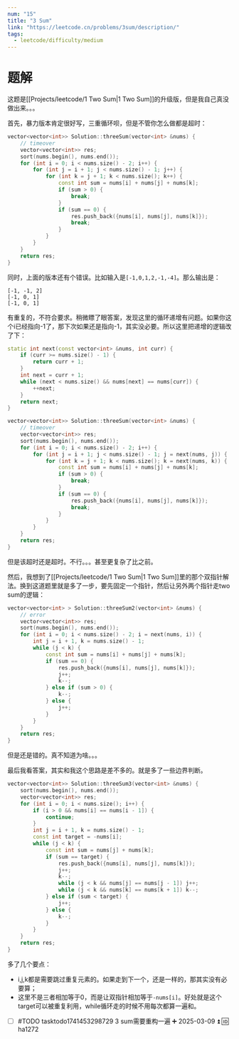 ```yaml
---
num: "15"
title: "3 Sum"
link: "https://leetcode.cn/problems/3sum/description/"
tags:
  - leetcode/difficulty/medium
---
```


# 题解

这题是[[Projects/leetcode/1 Two Sum|1 Two Sum]]的升级版，但是我自己真没做出来。。。

首先，暴力版本肯定很好写，三重循环呗，但是不管你怎么做都是超时：

```cpp
vector<vector<int>> Solution::threeSum(vector<int> &nums) {
    // timeover
    vector<vector<int>> res;
    sort(nums.begin(), nums.end());
    for (int i = 0; i < nums.size() - 2; i++) {
        for (int j = i + 1; j < nums.size() - 1; j++) {
            for (int k = j + 1; k < nums.size(); k++) {
                const int sum = nums[i] + nums[j] + nums[k];
                if (sum > 0) {
                    break;
                }
                if (sum == 0) {
                    res.push_back({nums[i], nums[j], nums[k]});
                    break;
                }
            }
        }
    }
    return res;
}
```

同时，上面的版本还有个错误。比如输入是`[-1,0,1,2,-1,-4]`。那么输出是：

```
[-1, -1, 2]
[-1, 0, 1]
[-1, 0, 1]
```

有重复的，不符合要求。稍微瞟了眼答案，发现这里的循环递增有问题。如果你这个i已经指向-1了，那下次如果还是指向-1，其实没必要。所以这里把递增的逻辑改了下：

```cpp
static int next(const vector<int> &nums, int curr) {
    if (curr >= nums.size() - 1) {
        return curr + 1;
    }
    int next = curr + 1;
    while (next < nums.size() && nums[next] == nums[curr]) {
        ++next;
    }
    return next;
}

vector<vector<int>> Solution::threeSum(vector<int> &nums) {
    // timeover
    vector<vector<int>> res;
    sort(nums.begin(), nums.end());
    for (int i = 0; i < nums.size() - 2; i++) {
        for (int j = i + 1; j < nums.size() - 1; j = next(nums, j)) {
            for (int k = j + 1; k < nums.size(); k = next(nums, k)) {
                const int sum = nums[i] + nums[j] + nums[k];
                if (sum > 0) {
                    break;
                }
                if (sum == 0) {
                    res.push_back({nums[i], nums[j], nums[k]});
                    break;
                }
            }
        }
    }
    return res;
}
```

但是该超时还是超时。不行。。。甚至更复杂了比之前。

然后，我想到了[[Projects/leetcode/1 Two Sum|1 Two Sum]]里的那个双指针解法。换到这道题里就是多了一步，要先固定一个指针，然后让另外两个指针走two sum的逻辑：

```cpp
vector<vector<int> > Solution::threeSum2(vector<int> &nums) {
    // error
    vector<vector<int>> res;
    sort(nums.begin(), nums.end());
    for (int i = 0; i < nums.size() - 2; i = next(nums, i)) {
        int j = i + 1, k = nums.size() - 1;
        while (j < k) {
            const int sum = nums[i] + nums[j] + nums[k];
            if (sum == 0) {
                res.push_back({nums[i], nums[j], nums[k]});
                j++;
                k--;
            } else if (sum > 0) {
                k--;
            } else {
                j++;
            }
        }
    }
    return res;
}
```

但是还是错的。真不知道为啥。。。

最后我看答案，其实和我这个思路是差不多的。就是多了一些边界判断。

```cpp
vector<vector<int>> Solution::threeSum3(vector<int> &nums) {
    sort(nums.begin(), nums.end());
    vector<vector<int>> res;
    for (int i = 0; i < nums.size(); i++) {
        if (i > 0 && nums[i] == nums[i - 1]) {
            continue;
        }
        int j = i + 1, k = nums.size() - 1;
        const int target = -nums[i];
        while (j < k) {
            const int sum = nums[j] + nums[k];
            if (sum == target) {
                res.push_back({nums[i], nums[j], nums[k]});
                j++;
                k--;
                while (j < k && nums[j] == nums[j - 1]) j++;
                while (j < k && nums[k] == nums[k + 1]) k--;
            } else if (sum < target) {
                j++;
            } else {
                k--;
            }
        }
    }
    return res;
}
```

多了几个要点：

- i,j,k都是需要跳过重复元素的。如果走到下一个，还是一样的，那其实没有必要算；
- 这里不是三者相加等于0，而是让双指针相加等于`-nums[i]`。好处就是这个target可以被重复利用，while循环走的时候不用每次都算一遍和。

- [ ] #TODO tasktodo1741453298729 3 sum需要重构一遍 ➕ 2025-03-09 ⏫ 🆔 ha1272